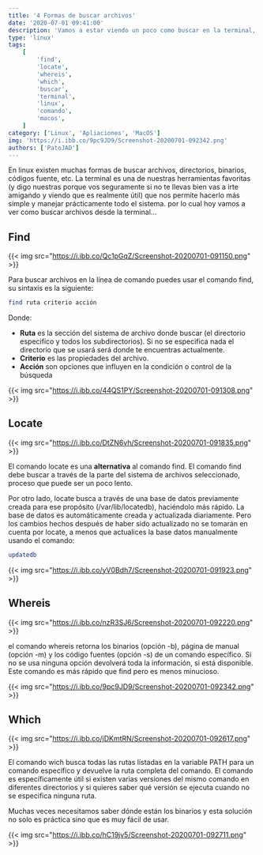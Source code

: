 ```yaml
---
title: '4 Formas de buscar archivos'
date: '2020-07-01 09:41:00'
description: 'Vamos a estar viendo un poco como buscar en la terminal, algo muy útil y realmente rápido que recorrer directorios'
type: 'linux'
tags:
    [
        'find',
        'locate',
        'whereis',
        'which',
        'buscar',
        'terminal',
        'linux',
        'comando',
        'macos',
    ]
category: ['Linux', 'Apliaciones', 'MacOS']
img: 'https://i.ibb.co/9pc9JD9/Screenshot-20200701-092342.png'
authors: ['PatoJAD']
---
```


En linux existen muchas formas de buscar archivos, directorios, binarios, códigos fuente, etc. La terminal es una de nuestras herramientas favoritas (y digo nuestras porque vos seguramente si no te llevas bien vas a irte amigando y viendo que es realmente útil) que nos permite hacerlo más simple y manejar prácticamente todo el sistema. por lo cual hoy vamos a ver como buscar archivos desde la terminal…

## Find

{{< img src="https://i.ibb.co/Qc1pGqZ/Screenshot-20200701-091150.png" >}}

Para buscar archivos en la línea de comando puedes usar el comando find, su sintaxis es la siguiente:

```zsh
find ruta criterio acción
```

Donde:

-   **Ruta** es la sección del sistema de archivo donde buscar (el directorio especifico y todos los subdirectorios). Si no se especifica nada el directorio que se usará será donde te encuentras actualmente.
-   **Criterio** es las propiedades del archivo.
-   **Acción** son opciones que influyen en la condición o control de la búsqueda

{{< img src="https://i.ibb.co/44QS1PY/Screenshot-20200701-091308.png" >}}

## Locate

{{< img src="https://i.ibb.co/DtZN6vh/Screenshot-20200701-091835.png" >}}

El comando locate es una **alternativa** al comando find. El comando find debe buscar a través de la parte del sistema de archivos seleccionado, proceso que puede ser un poco lento.

Por otro lado, locate busca a través de una base de datos previamente creada para ese propósito (/var/lib/locatedb), haciéndolo más rápido. La base de datos es automáticamente creada y actualizada diariamente. Pero los cambios hechos después de haber sido actualizado no se tomarán en cuenta por locate, a menos que actualices la base datos manualmente usando el comando:

```zsh
updatedb
```

{{< img src="https://i.ibb.co/yV0Bdh7/Screenshot-20200701-091923.png" >}}

## Whereis

{{< img src="https://i.ibb.co/nzR3SJ6/Screenshot-20200701-092220.png" >}}

el comando whereis retorna los binarios (opción -b), página de manual (opción -m) y los código fuentes (opción -s) de un comando específico. Si no se usa ninguna opción devolverá toda la información, si está disponible. Este comando es más rápido que find pero es menos minucioso.

{{< img src="https://i.ibb.co/9pc9JD9/Screenshot-20200701-092342.png" >}}

## Which

{{< img src="https://i.ibb.co/jDKmtRN/Screenshot-20200701-092617.png" >}}

El comando wich busca todas las rutas listadas en la variable PATH para un comando específico y devuelve la ruta completa del comando. El comando es específicamente útil si existen varias versiones del mismo comando en diferentes directorios y si quieres saber qué versión se ejecuta cuando no se especifica ninguna ruta.

Muchas veces necesitamos saber dónde están los binarios y esta solución no solo es práctica sino que es muy fácil de usar.

{{< img src="https://i.ibb.co/hC19jv5/Screenshot-20200701-092711.png" >}}
